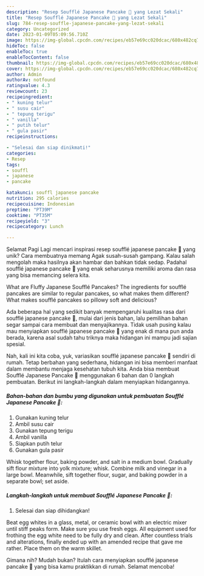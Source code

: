 ```yaml
---
description: "Resep Soufflé Japanese Pancake 🥞 yang Lezat Sekali"
title: "Resep Soufflé Japanese Pancake 🥞 yang Lezat Sekali"
slug: 784-resep-souffle-japanese-pancake-yang-lezat-sekali
category: Uncategorized
date: 2023-01-09T05:09:56.710Z
image: https://img-global.cpcdn.com/recipes/eb57e69cc020dcac/680x482cq70/souffle-japanese-pancake-foto-resep-utama.jpg
hideToc: false
enableToc: true
enableTocContent: false
thumbnail: https://img-global.cpcdn.com/recipes/eb57e69cc020dcac/680x482cq70/souffle-japanese-pancake-foto-resep-utama.jpg
cover: https://img-global.cpcdn.com/recipes/eb57e69cc020dcac/680x482cq70/souffle-japanese-pancake-foto-resep-utama.jpg
author: Admin
authorAv: notfound
ratingvalue: 4.3
reviewcount: 23
recipeingredient:
- " kuning telur"
- " susu cair"
- " tepung terigu"
- " vanilla"
- " putih telur"
- " gula pasir"
recipeinstructions:

- "Selesai dan siap dinikmati!"
categories:
- Resep
tags:
- souffl
- japanese
- pancake

katakunci: souffl japanese pancake 
nutrition: 295 calories
recipecuisine: Indonesian
preptime: "PT39M"
cooktime: "PT35M"
recipeyield: "3"
recipecategory: Lunch

---
```



Selamat Pagi Lagi mencari inspirasi resep soufflé japanese pancake 🥞 yang unik? Cara membuatnya memang Agak susah-susah gampang. Kalau salah mengolah maka hasilnya akan hambar dan bahkan tidak sedap. Padahal soufflé japanese pancake 🥞 yang enak seharusnya memiliki aroma dan rasa yang bisa memancing selera kita.


What are Fluffy Japanese Soufflé Pancakes? The ingredients for soufflé pancakes are similar to regular pancakes, so what makes them different? What makes soufflé pancakes so pillowy soft and delicious?

Ada beberapa hal yang sedikit banyak mempengaruhi kualitas rasa dari soufflé japanese pancake 🥞, mulai dari jenis bahan, lalu pemilihan bahan segar sampai cara membuat dan menyajikannya. Tidak usah pusing kalau mau menyiapkan soufflé japanese pancake 🥞 yang enak di mana pun anda berada, karena asal sudah tahu triknya maka hidangan ini mampu jadi sajian spesial.


Nah, kali ini kita coba, yuk, variasikan soufflé japanese pancake 🥞 sendiri di rumah. Tetap berbahan yang sederhana, hidangan ini bisa memberi manfaat dalam membantu menjaga kesehatan tubuh kita. Anda bisa membuat Soufflé Japanese Pancake 🥞 menggunakan 6 bahan dan 0 langkah pembuatan. Berikut ini langkah-langkah dalam menyiapkan hidangannya.

<!--inarticleads1-->

##### Bahan-bahan dan bumbu yang digunakan untuk pembuatan Soufflé Japanese Pancake 🥞:

1. Gunakan  kuning telur
1. Ambil  susu cair
1. Gunakan  tepung terigu
1. Ambil  vanilla
1. Siapkan  putih telur
1. Gunakan  gula pasir


Whisk together flour, baking powder, and salt in a medium bowl. Gradually sift flour mixture into yolk mixture; whisk. Combine milk and vinegar in a large bowl. Meanwhile, sift together flour, sugar, and baking powder in a separate bowl; set aside. 

<!--inarticleads2-->

##### Langkah-langkah untuk membuat Soufflé Japanese Pancake 🥞:


1. Selesai dan siap dihidangkan!

Beat egg whites in a glass, metal, or ceramic bowl with an electric mixer until stiff peaks form. Make sure you use fresh eggs. All equipment used for frothing the egg white need to be fully dry and clean. After countless trials and alterations, finally ended up with an amended recipe that gave me rather. Place them on the warm skillet. 

Gimana nih? Mudah bukan? Itulah cara menyiapkan soufflé japanese pancake 🥞 yang bisa kamu praktikkan di rumah. Selamat mencoba!
